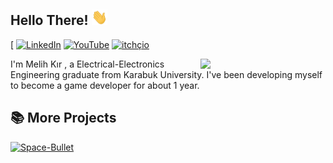 <h2> Hello There! <img src="https://raw.githubusercontent.com/ABSphreak/ABSphreak/master/gifs/Hi.gif" height="25px"></h2>

[
[ ![LinkedIn](https://img.shields.io/badge/LinkedIn-4682B4?style=for-the-badge&logo=linkedin&logoColor=white)](https://www.linkedin.com/in/melih-kir-3aa168238/)  [![YouTube](https://img.shields.io/badge/YouTube-B22222?style=for-the-badge&logo=youtube&logoColor=white)](https://www.youtube.com/channel/UCQCbJEXqUb3FYbux-vEfZkw) [![itchçio](https://img.shields.io/badge/itch.io-B22222?style=for-=youtube&logoColor=white)](https://melih-kir.itch.io)

<img align="right" src="https://camo.githubusercontent.com/97d0c0c4209208d8ec9573c7e213e05872a9f59b703868647b559b77af601cc6/68747470733a2f2f692e70696e696d672e636f6d2f6f726967696e616c732f65382f66342f35332f65386634353334363961336563393765636433353464663436356437333931332e676966" width='200'/> 

I'm Melih Kır , a Electrical-Electronics Engineering graduate from Karabuk University. I've been developing myself to become a game developer for about 1 year.




## 📚 More Projects

[![Space-Bullet](https://github-readme-stats.vercel.app/api/pin/?username=MuhammetMelihKIR&repo=Space-Bullet-monorepo&theme=dark)](https://github.com/MuhammetMelihKIR/SpaceBullet)
